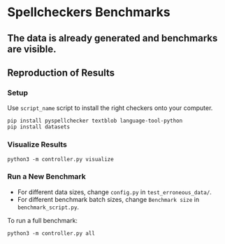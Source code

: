 # Spellcheckers Benchmarks

## The data is already generated and benchmarks are visible.

## Reproduction of Results

### Setup

Use `script_name` script to install the right checkers onto your computer.

    pip install pyspellchecker textblob language-tool-python
    pip install datasets

### Visualize Results

    python3 -m controller.py visualize

### Run a New Benchmark

- For different data sizes, change `config.py` in `test_erroneous_data/`.
- For different benchmark batch sizes, change `Benchmark size` in `benchmark_script.py`.

To run a full benchmark:

    python3 -m controller.py all